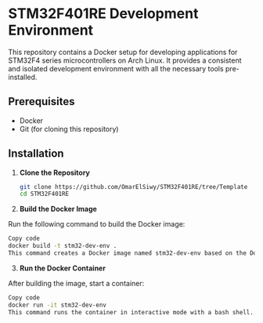 # STM32F401RE Development Environment

This repository contains a Docker setup for developing applications for STM32F4 series microcontrollers on Arch Linux. It provides a consistent and isolated development environment with all the necessary tools pre-installed.

## Prerequisites

- Docker
- Git (for cloning this repository)

## Installation

1. **Clone the Repository**
   
   ```bash
   git clone https://github.com/OmarElSiwy/STM32F401RE/tree/Template
   cd STM32F401RE
   ```

2. **Build the Docker Image**

Run the following command to build the Docker image:

   ```bash
   Copy code
   docker build -t stm32-dev-env .
   This command creates a Docker image named stm32-dev-env based on the Dockerfile in the repository.
   ```

3. **Run the Docker Container**

After building the image, start a container:

   ```bash
   Copy code
   docker run -it stm32-dev-env
   This command runs the container in interactive mode with a bash shell.
   ```
